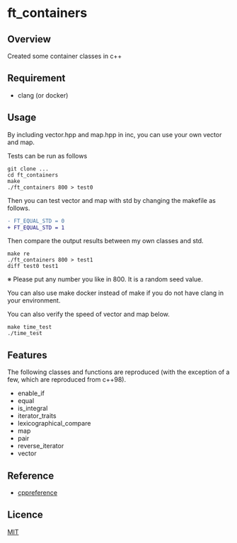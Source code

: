 # ft_containers

## Overview

Created some container classes in c++

## Requirement

- clang (or docker)

## Usage

By including vector.hpp and map.hpp in inc, you can use your own vector and map.

Tests can be run as follows

```
git clone ...
cd ft_containers
make
./ft_containers 800 > test0
```

Then you can test vector and map with std by changing the makefile as follows.

```diff
- FT_EQUAL_STD = 0
+ FT_EQUAL_STD = 1
```

Then compare the output results between my own classes and std.

```
make re
./ft_containers 800 > test1
diff test0 test1
```

※ Please put any number you like in 800. It is a random seed value.

You can also use make docker instead of make if you do not have clang in your environment.

You can also verify the speed of vector and map below.

```
make time_test
./time_test
```

## Features

The following classes and functions are reproduced (with the exception of a few, which are reproduced from c++98).

- enable_if
- equal
- is_integral
- iterator_traits
- lexicographical_compare
- map
- pair
- reverse_iterator
- vector

## Reference

- [cppreference](https://en.cppreference.com/w/Main_Page)

## Licence

[MIT](https://github.com/kotabrog/ft_containers/blob/main/LICENSE)

